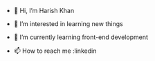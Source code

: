 - 👋 Hi, I’m Harish Khan
- 👀 I’m interested in learning new things
- 🌱 I’m currently learning front-end development

- 📫 How to reach me :linkedin


<!---
haarish73/haarish73 is a ✨ special ✨ repository because its `README.md` (this file) appears on your GitHub profile.
You can click the Preview link to take a look at your changes.
--->

